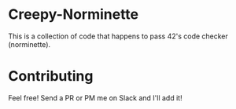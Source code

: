 # Creepy-Norminette
This is a collection of code that happens to pass 42's code checker (norminette).

# Contributing
Feel free! Send a PR or PM me on Slack and I'll add it!
